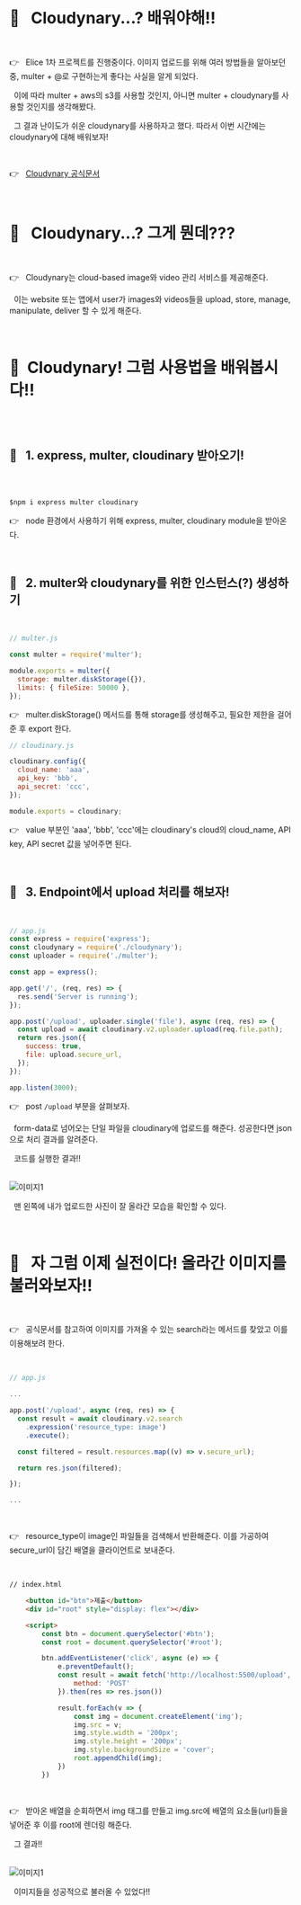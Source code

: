 <br>

# 📌 &nbsp; Cloudynary...? 배워야해!!

<br>

👉 &nbsp; Elice 1차 프로젝트를 진행중이다. 이미지 업로드를 위해 여러 방법들을 알아보던 중, multer + @로 구현하는게 좋다는 사실을 알게 되었다.

&nbsp; 이에 따라 multer + aws의 s3를 사용할 것인지, 아니면 multer + cloudynary를 사용할 것인지를 생각해봤다.

&nbsp; 그 결과 난이도가 쉬운 cloudynary를 사용하자고 했다. 따라서 이번 시간에는 cloudynary에 대해 배워보자!

<br>

👉 &nbsp; [Cloudynary 공식문서](https://cloudinary.com/documentation/cloudinary_references)

<br>

# 📌 &nbsp; Cloudynary...? 그게 뭔데???

<br>

👉 &nbsp; Cloudynary는 cloud-based image와 video 관리 서비스를 제공해준다.

&nbsp; 이는 website 또는 앱에서 user가 images와 videos들을 upload, store, manage, manipulate, deliver 할 수 있게 해준다.

<br>

# 📌 &nbsp;Cloudynary! 그럼 사용법을 배워봅시다!!

<br>

<br>

## 🔎 &nbsp; 1. express, multer, cloudinary 받아오기!

<br>

```js

$npm i express multer cloudinary

```

👉 &nbsp; node 환경에서 사용하기 위해 express, multer, cloudinary module을 받아온다.

<br>

## 🔎 &nbsp; 2. multer와 cloudynary를 위한 인스턴스(?) 생성하기

<br>

```js
// multer.js

const multer = require('multer');

module.exports = multer({
  storage: multer.diskStorage({}),
  limits: { fileSize: 50000 },
});
```

👉 &nbsp; multer.diskStorage() 메서드를 통해 storage를 생성해주고, 필요한 제한을 걸어준 후 export 한다.

```js
// cloudinary.js

cloudinary.config({
  cloud_name: 'aaa',
  api_key: 'bbb',
  api_secret: 'ccc',
});

module.exports = cloudinary;
```

👉 &nbsp; value 부분인 'aaa', 'bbb', 'ccc'에는 cloudinary's cloud의 cloud_name, API key, API secret 값을 넣어주면 된다.

<br>

## 🔎 &nbsp; 3. Endpoint에서 upload 처리를 해보자!

<br>

```js
// app.js
const express = require('express');
const cloudynary = require('./cloudynary');
const uploader = require('./multer');

const app = express();

app.get('/', (req, res) => {
  res.send('Server is running');
});

app.post('/upload', uploader.single('file'), async (req, res) => {
  const upload = await cloudinary.v2.uploader.upload(req.file.path);
  return res.json({
    success: true,
    file: upload.secure_url,
  });
});

app.listen(3000);
```

👉 &nbsp; post `/upload` 부분을 살펴보자.

&nbsp; form-data로 넘어오는 단일 파일을 cloudinary에 업로드를 해준다. 성공한다면 json으로 처리 결과를 알려준다.

&nbsp; 코드를 실행한 결과!!

<br>

<img src="./images/image1.png" alt="이미지1">

<br>

&nbsp; 맨 왼쪽에 내가 업로드한 사진이 잘 올라간 모습을 확인할 수 있다.

<br>

# 📌 &nbsp; 자 그럼 이제 실전이다! 올라간 이미지를 불러와보자!!

<br>

👉 &nbsp; 공식문서를 참고하여 이미지를 가져올 수 있는 search라는 메서드를 찾았고 이를 이용해보려 한다.

<br>

```js
// app.js

...

app.post('/upload', async (req, res) => {
  const result = await cloudinary.v2.search
    .expression('resource_type: image')
    .execute();

  const filtered = result.resources.map((v) => v.secure_url);

  return res.json(filtered);

});

...

```

<br>

👉 &nbsp; resource_type이 image인 파일들을 검색해서 반환해준다. 이를 가공하여 secure_url이 담긴 배열을 클라이언트로 보내준다.

<br>

```html
// index.html

    <button id="btn">제출</button>
    <div id="root" style="display: flex"></div>

    <script>
        const btn = document.querySelector('#btn');
        const root = document.querySelector('#root');

        btn.addEventListener('click', async (e) => {
            e.preventDefault();
            const result = await fetch('http://localhost:5500/upload', {
                method: 'POST'
            }).then(res => res.json())

            result.forEach(v => {
                const img = document.createElement('img');
                img.src = v;
                img.style.width = '200px';
                img.style.height = '200px';
                img.style.backgroundSize = 'cover';
                root.appendChild(img);
            })
        })

```

<br>

👉 &nbsp; 받아온 배열을 순회하면서 img 태그를 만들고 img.src에 배열의 요소들(url)들을 넣어준 후 이를 root에 렌더링 해준다.

&nbsp; 그 결과!!

<br>

<img src="./images/image2.png" alt="이미지1">

<br>

&nbsp; 이미지들을 성공적으로 불러올 수 있었다!!
